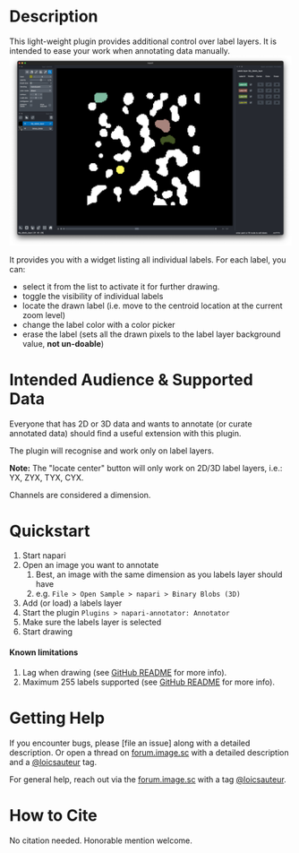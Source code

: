 # Description

This light-weight plugin provides additional control over label layers.
It is intended to ease your work when annotating data manually.
![Example screenshot](https://github.com/loicsauteur/napari-annotator/blob/main/resources/image1.png?raw=true)

It provides you with a widget listing all individual labels.
For each label, you can:
- select it from the list to activate it for further drawing.
- toggle the visibility of individual labels
- locate the drawn label (i.e. move to the centroid location at the current zoom level)
- change the label color with a color picker
- erase the label (sets all the drawn pixels to the label layer background value, **not un-doable**)

# Intended Audience & Supported Data

Everyone that has 2D or 3D data and wants to annotate (or curate annotated data)
should find a useful extension with this plugin.

The plugin will recognise and work only on label layers.

**Note:**
The "locate center" button will only work on 2D/3D label layers, i.e.: YX, ZYX, TYX, CYX.

Channels are considered a dimension.

# Quickstart

1. Start napari
2. Open an image you want to annotate
   1. Best, an image with the same dimension as you labels layer should have
   2. e.g. ``File > Open Sample > napari > Binary Blobs (3D)``
3. Add (or load) a labels layer
4. Start the plugin ``Plugins > napari-annotator: Annotator``
5. Make sure the labels layer is selected
6. Start drawing

#### Known limitations
1. Lag when drawing (see [GitHub README](https://github.com/loicsauteur/napari-annotator) for more info).
2. Maximum 255 labels supported (see [GitHub README](https://github.com/loicsauteur/napari-annotator) for more info).

# Getting Help

If you encounter bugs, please [file an issue] along with a detailed description.
Or open a thread on [forum.image.sc](https://forum.image.sc) with a detailed description
and a [@loicsauteur](https://github.com/loicsauteur) tag.

For general help, reach out via the [forum.image.sc](https://forum.image.sc) with a tag [@loicsauteur](https://github.com/loicsauteur).

# How to Cite

No citation needed. Honorable mention welcome.
